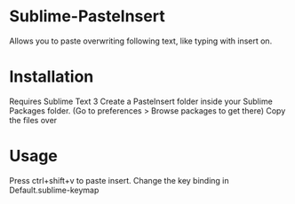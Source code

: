 Sublime-PasteInsert
===================

Allows you to paste overwriting following text, like typing with insert on.


Installation
==================
Requires Sublime Text 3
Create a PasteInsert folder inside your Sublime Packages folder. (Go to preferences > Browse packages to get there)
Copy the files over

Usage
=================
Press ctrl+shift+v to paste insert.
Change the key binding in Default.sublime-keymap
